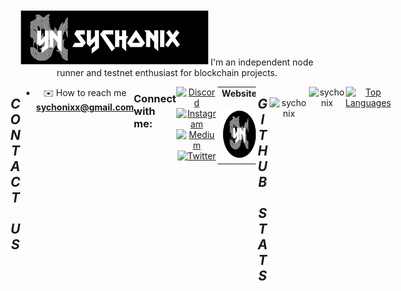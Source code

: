 <div align="center">
<img
  src="IMG_20230401_030558.png"
  style="display: inline-block; margin: 0 auto; max-width: 300px">
I'm an independent node runner and testnet enthusiast for blockchain projects.
<div align="center">
  <div style="display: flex; align-items: flex-start;">
<div align="center">
  <div style="display: flex; align-items: flex-start;">
<div align="center">
  <div style="display: flex; align-items: flex-start;">
  <h2><i>C O N T A C T &nbsp; U S </i></h2>
<p align="left"> 

- ✉️ How to reach me **sychonixx@gmail.com**
<h3 align="left">Connect with me:</h3>

[![Discord](https://img.shields.io/badge/Discord-%237289DA.svg?logo=discord&logoColor=white)](https://discord.gg/803665234799362088) [![Instagram](https://img.shields.io/badge/Instagram-%23E4405F.svg?logo=Instagram&logoColor=white)](https://instagram.com/sychonix) [![Medium](https://img.shields.io/badge/Medium-12100E?logo=medium&logoColor=white)](https://medium.com/@sychonix_33819) [![Twitter](https://img.shields.io/badge/Twitter-%231DA1F2.svg?logo=Twitter&logoColor=white)](https://twitter.com/sychonixx)


<table width="320px" align="center">
    <tbody>
        <tr valign="top">
            <td width="130px" align="center">
            <span><strong>Website</strong></span><br><br />
            <a href="www.sychonix.my.id" target="_blank" rel="noopener noreferrer">
            <img height="80px" src="sychonixx.png">
            </td>
        </tr>
    </tbody>
</table>

<div align="center">
  <div style="display: flex; align-items: flex-start;">
  <h2><i>G I T H U B &nbsp; S T A T S</i></h2>
  </div>

</div>
<p>&nbsp;<img align="top" src="https://github-readme-stats.vercel.app/api?username=sychonix&show_icons=true&theme=dark&locale=en" alt="sychonix" /></p>

<p><img align="top" src="https://github-readme-streak-stats.herokuapp.com/?user=sychonix&theme=dark" alt="sychonix" /></p>

[![Top Languages](https://github-readme-stats.vercel.app/api/top-langs/?username=nodexcapital&layout=compact&theme=dark)](https://github.com/anuraghazra/github-readme-stats)</div>
</div>




<p align="center">
<img src="https://github.com/VishwaGauravIn/VishwaGauravIn/blob/output/github-contribution-grid-snake.svg">
</p>




